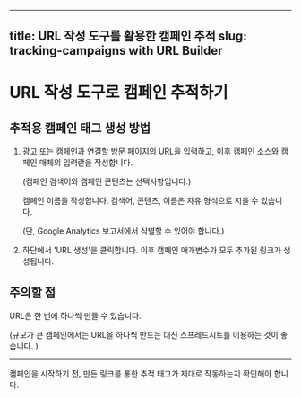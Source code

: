
---
title: URL 작성 도구를 활용한 캠페인 추적
slug: tracking-campaigns with URL Builder
---

# URL 작성 도구로 캠페인 추적하기

## 추적용 캠페인 태그 생성 방법

1. 광고 또는 캠페인과 연결할 방문 페이지의 URL을 입력하고, 이후 캠페인 소스와 캠페인 매체의 입력란을 작성합니다.

   (캠페인 검색어와 캠페인 콘텐츠는 선택사항입니다.)

   캠페인 이름을 작성합니다. 검색어, 콘텐츠, 이름은 자유 형식으로 지을 수 있습니다.

   (단, Google Analytics 보고서에서 식별할 수 있어야 합니다.)

2. 하단에서 'URL 생성'을 클릭합니다. 이후 캠페인 매개변수가 모두 추가된 링크가 생성됩니다.

## 주의할 점

URL은 한 번에 하나씩 만들 수 있습니다.

(규모가 큰 캠페인에서는 URL을 하나씩 만드는 대신 스프레드시트를 이용하는 것이 좋습니다. )

---

캠페인을 시작하기 전, 만든 링크를 통한 추적 태그가 제대로 작동하는지 확인해야 합니다.